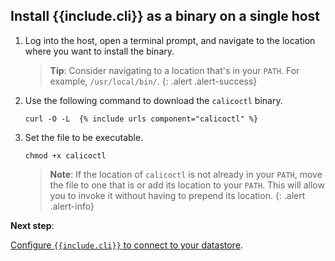 ## Install {{include.cli}} as a binary on a single host

1. Log into the host, open a terminal prompt, and navigate to the location where
you want to install the binary.

   > **Tip**: Consider navigating to a location that's in your `PATH`. For example,
   > `/usr/local/bin/`.
   {: .alert .alert-success}

1. Use the following command to download the `calicoctl` binary.

   ```
   curl -O -L  {% include urls component="calicoctl" %}
   ```

1. Set the file to be executable.

   ```
   chmod +x calicoctl
   ```

   > **Note**: If the location of `calicoctl` is not already in your `PATH`, move the file
   > to one that is or add its location to your `PATH`. This will allow you to invoke it
   > without having to prepend its location.
   {: .alert .alert-info}

**Next step**:

[Configure `{{include.cli}}` to connect to your datastore]({{site.baseurl}}/maintenance/clis/{{include.cli}}/configure/).
